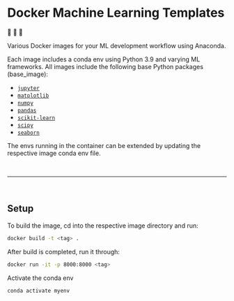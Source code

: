 # Docker Machine Learning Templates

:whale2: :robot: :whale2:

Various Docker images for your ML development workflow using Anaconda. 

Each image includes a conda env using Python 3.9 and varying ML frameworks. All images include the following base Python packages (base_image):

- [`jupyter`](https://jupyter.org/)
- [`matplotlib`](https://matplotlib.org/)
- [`numpy`](https://numpy.org/)
- [`pandas`](https://pandas.pydata.org/)
- [`scikit-learn`](https://scikit-learn.org/)
- [`scipy`](https://www.scipy.org/)
- [`seaborn`](https://seaborn.pydata.org/)

The envs running in the container can be extended by updating the respective image conda env file.

<br>

------

<br>

## Setup

To build the image, cd into the respective image directory and run:
```bash
docker build -t <tag> .
```
After build is completed, run it through:
```bash
docker run -it -p 8000:8000 <tag>
```
Activate the conda env
```bash
conda activate myenv
```